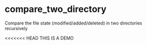# compare_two_directory
Compare the file state (modified/added/deleted) in two directories recursively

<<<<<<< HEAD
THIS IS A DEMO
